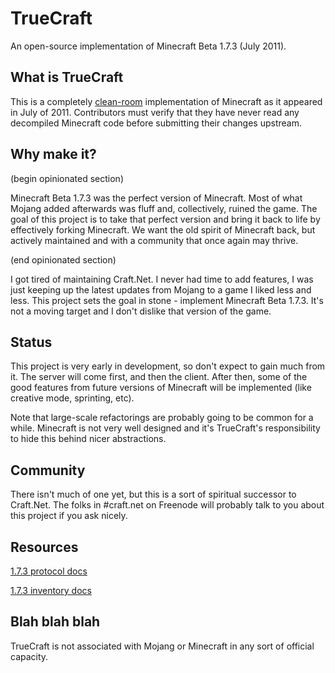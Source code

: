 # TrueCraft

An open-source implementation of Minecraft Beta 1.7.3 (July 2011).

## What is TrueCraft

This is a completely
[clean-room](https://en.wikipedia.org/wiki/Clean_room_design) implementation of
Minecraft as it appeared in July of 2011. Contributors must verify that they
have never read any decompiled Minecraft code before submitting their changes
upstream.

## Why make it?

(begin opinionated section)

Minecraft Beta 1.7.3 was the perfect version of Minecraft. Most of what Mojang
added afterwards was fluff and, collectively, ruined the game. The goal of this
project is to take that perfect version and bring it back to life by effectively
forking Minecraft. We want the old spirit of Minecraft back, but actively
maintained and with a community that once again may thrive.

(end opinionated section)

I got tired of maintaining Craft.Net. I never had time to add features, I was
just keeping up the latest updates from Mojang to a game I liked less and less.
This project sets the goal in stone - implement Minecraft Beta 1.7.3. It's not a
moving target and I don't dislike that version of the game.

## Status

This project is very early in development, so don't expect to gain much from it.
The server will come first, and then the client. After then, some of the good
features from future versions of Minecraft will be implemented (like creative
mode, sprinting, etc).

Note that large-scale refactorings are probably going to be common for a while.
Minecraft is not very well designed and it's TrueCraft's responsibility to hide
this behind nicer abstractions.

## Community

There isn't much of one yet, but this is a sort of spiritual successor to
Craft.Net. The folks in #craft.net on Freenode will probably talk to you about
this project if you ask nicely.

## Resources

[1.7.3 protocol docs](http://wiki.vg/index.php?title=Protocol&oldid=615)

[1.7.3 inventory docs](http://wiki.vg/index.php?title=Inventory&oldid=2356)

## Blah blah blah

TrueCraft is not associated with Mojang or Minecraft in any sort of official
capacity.
